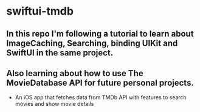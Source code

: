 # swiftui-tmdb
## In this repo I'm following a tutorial to learn about ImageCaching, Searching, binding UIKit and SwiftUI in the same project. 
## Also learning about how to use The MovieDatabase API for future personal projects.
- An iOS app that fetches data from TMDb API with features to search movies and show movie details
